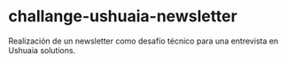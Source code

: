# challange-ushuaia-newsletter
Realización de un newsletter como desafío técnico para una entrevista en Ushuaia solutions.
